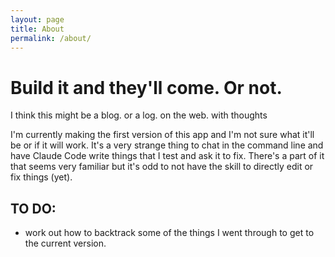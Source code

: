 ```yaml
---
layout: page
title: About
permalink: /about/
---
```


# Build it and they'll come. Or not.
I think this might be a blog. or a log. on the web. with thoughts

I'm currently making the first version of this app and I'm not sure what it'll be or if it will work. It's a very strange thing to chat in the command line and have Claude Code write things that I test and ask it to fix. There's a part of it that seems very familiar but it's odd to not have the skill to directly edit or fix things (yet). 

## TO DO: 
- work out how to backtrack some of the things I went through to get to the current version.